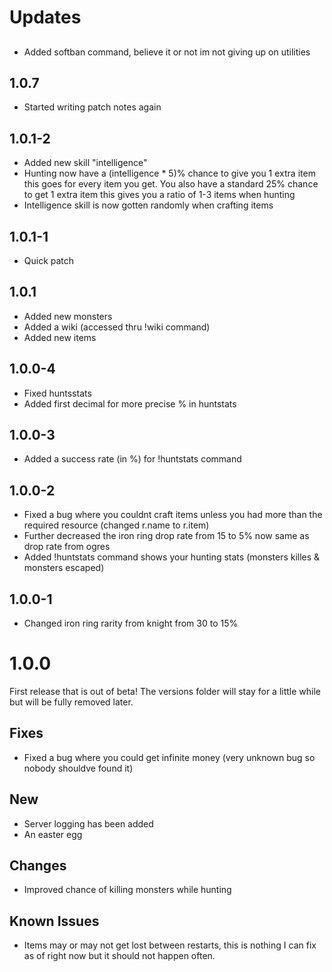 # Updates
##
* Added softban command, believe it or not im not giving up on utilities
## 1.0.7
* Started writing patch notes again
## 1.0.1-2
* Added new skill "intelligence"
* Hunting now have a (intelligence * 5)% chance to give you 1 extra item this goes for every item you get. You also have a standard 25% chance to get 1 extra item this gives you a ratio of 1-3 items when hunting
* Intelligence skill is now gotten randomly when crafting items
## 1.0.1-1
* Quick patch
## 1.0.1
* Added new monsters
* Added a wiki (accessed thru !wiki command)
* Added new items
## 1.0.0-4
* Fixed huntsstats
* Added first decimal for more precise % in huntstats
## 1.0.0-3
* Added a success rate (in %) for !huntstats command
## 1.0.0-2
* Fixed a bug where you couldnt craft items unless you had more than the required resource (changed r.name to r.item)
* Further decreased the iron ring drop rate from 15 to 5% now same as drop rate from ogres
* Added !huntstats command shows your hunting stats (monsters killes & monsters escaped)
## 1.0.0-1
* Changed iron ring rarity from knight from 30 to 15%
# 1.0.0
First release that is out of beta!
The versions folder will stay for a little while but will be fully removed later.
## Fixes
* Fixed a bug where you could get infinite money (very unknown bug so nobody shouldve found it)
## New
* Server logging has been added
* An easter egg
## Changes
* Improved chance of killing monsters while hunting
## Known Issues
* Items may or may not get lost between restarts, this is nothing I can fix as of right now but it should not happen often.
